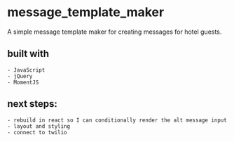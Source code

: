 # message_template_maker

A simple message template maker for creating messages for hotel guests.

## built with
    - JavaScript
    - jQuery
    - MomentJS

## next steps:
    - rebuild in react so I can conditionally render the alt message input
    - layout and styling
    - connect to twilio